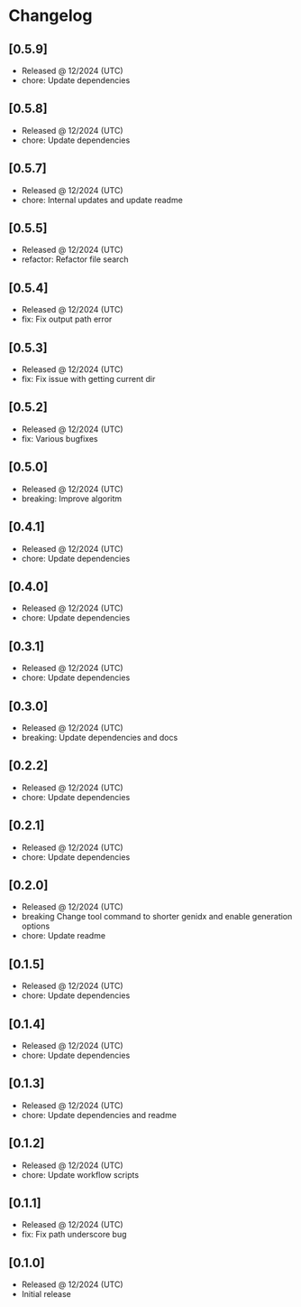 # Changelog

## [0.5.9]

- Released @ 12/2024 (UTC)
- chore: Update dependencies

## [0.5.8]

- Released @ 12/2024 (UTC)
- chore: Update dependencies

## [0.5.7]

- Released @ 12/2024 (UTC)
- chore: Internal updates and update readme

## [0.5.5]

- Released @ 12/2024 (UTC)
- refactor: Refactor file search

## [0.5.4]

- Released @ 12/2024 (UTC)
- fix: Fix output path error

## [0.5.3]

- Released @ 12/2024 (UTC)
- fix: Fix issue with getting current dir

## [0.5.2]

- Released @ 12/2024 (UTC)
- fix: Various bugfixes

## [0.5.0]

- Released @ 12/2024 (UTC)
- breaking: Improve algoritm

## [0.4.1]

- Released @ 12/2024 (UTC)
- chore: Update dependencies

## [0.4.0]

- Released @ 12/2024 (UTC)
- chore: Update dependencies

## [0.3.1]

- Released @ 12/2024 (UTC)
- chore: Update dependencies

## [0.3.0]

- Released @ 12/2024 (UTC)
- breaking: Update dependencies and docs

## [0.2.2]

- Released @ 12/2024 (UTC)
- chore: Update dependencies

## [0.2.1]

- Released @ 12/2024 (UTC)
- chore: Update dependencies

## [0.2.0]

- Released @ 12/2024 (UTC)
- breaking Change tool command to shorter genidx and enable generation options
- chore: Update readme

## [0.1.5]

- Released @ 12/2024 (UTC)
- chore: Update dependencies

## [0.1.4]

- Released @ 12/2024 (UTC)
- chore: Update dependencies

## [0.1.3]

- Released @ 12/2024 (UTC)
- chore: Update dependencies and readme

## [0.1.2]

- Released @ 12/2024 (UTC)
- chore: Update workflow scripts

## [0.1.1]

- Released @ 12/2024 (UTC)
- fix: Fix path underscore bug

## [0.1.0]

- Released @ 12/2024 (UTC)
- Initial release
